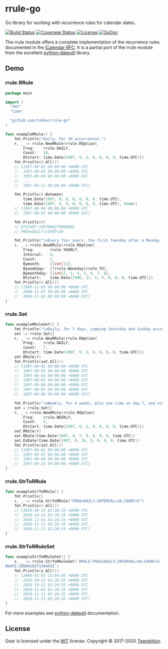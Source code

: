 # rrule-go

Go library for working with recurrence rules for calendar dates.

[![Build Status](http://img.shields.io/travis/teambition/rrule-go.svg?style=flat-square)](https://travis-ci.org/teambition/rrule-go)
[![Coverage Status](http://img.shields.io/coveralls/teambition/rrule-go.svg?style=flat-square)](https://coveralls.io/r/teambition/rrule-go)
[![License](http://img.shields.io/badge/license-mit-blue.svg?style=flat-square)](https://raw.githubusercontent.com/teambition/rrule-go/master/LICENSE)
[![GoDoc](http://img.shields.io/badge/go-documentation-blue.svg?style=flat-square)](http://godoc.org/github.com/to6ka/rrule-go)

The rrule module offers a complete implementation of the recurrence rules documented in the [iCalendar
RFC](http://www.ietf.org/rfc/rfc2445.txt). It is a partial port of the rrule module from the excellent [python-dateutil](http://labix.org/python-dateutil/) library.

## Demo

### rrule.RRule

```go
package main

import (
  "fmt"
  "time"

  "github.com/to6ka/rrule-go"
)

func exampleRRule() {
	fmt.Println("Daily, for 10 occurrences.")
	r, _ := rrule.NewRRule(rrule.ROption{
		Freq:    rrule.DAILY,
		Count:   10,
		Dtstart: time.Date(1997, 9, 2, 9, 0, 0, 0, time.UTC)})
	fmt.Println(r.All())
	// [1997-09-02 09:00:00 +0000 UTC
	//  1997-09-03 09:00:00 +0000 UTC
	//  1997-09-04 09:00:00 +0000 UTC
	//  ...
	//  1997-09-11 09:00:00 +0000 UTC]

	fmt.Println(r.Between(
		time.Date(1997, 9, 6, 0, 0, 0, 0, time.UTC),
		time.Date(1997, 9, 8, 0, 0, 0, 0, time.UTC), true))
	// [1997-09-06 09:00:00 +0000 UTC
	//  1997-09-07 09:00:00 +0000 UTC]

	fmt.Println(r)
	// DTSTART:19970902T090000Z
	// FREQ=DAILY;COUNT=10

	fmt.Println("\nEvery four years, the first Tuesday after a Monday in November, 3 occurrences (U.S. Presidential Election day).")
	r, _ = rrule.NewRRule(rrule.ROption{
		Freq:       rrule.YEARLY,
		Interval:   4,
		Count:      3,
		Bymonth:    []int{11},
		Byweekday:  []rrule.Weekday{rrule.TU},
		Bymonthday: []int{2, 3, 4, 5, 6, 7, 8},
		Dtstart:    time.Date(1996, 11, 5, 9, 0, 0, 0, time.UTC)})
	fmt.Println(r.All())
	// [1996-11-05 09:00:00 +0000 UTC
	//  2000-11-07 09:00:00 +0000 UTC
	//  2004-11-02 09:00:00 +0000 UTC]
}
```

### rrule.Set

```go
func exampleRRuleSet() {
	fmt.Println("\nDaily, for 7 days, jumping Saturday and Sunday occurrences.")
	set := rrule.Set{}
	r, _ := rrule.NewRRule(rrule.ROption{
		Freq:    rrule.DAILY,
		Count:   7,
		Dtstart: time.Date(1997, 9, 2, 9, 0, 0, 0, time.UTC)})
	set.RRule(r)
	fmt.Println(set.All())
	// [1997-09-02 09:00:00 +0000 UTC
	//  1997-09-03 09:00:00 +0000 UTC
	//  1997-09-04 09:00:00 +0000 UTC
	//  1997-09-05 09:00:00 +0000 UTC
	//  1997-09-06 09:00:00 +0000 UTC
	//  1997-09-07 09:00:00 +0000 UTC
	//  1997-09-08 09:00:00 +0000 UTC]

	fmt.Println("\nWeekly, for 4 weeks, plus one time on day 7, and not on day 16.")
	set = rrule.Set{}
	r, _ = rrule.NewRRule(rrule.ROption{
		Freq:    rrule.WEEKLY,
		Count:   4,
		Dtstart: time.Date(1997, 9, 2, 9, 0, 0, 0, time.UTC)})
	set.RRule(r)
	set.RDate(time.Date(1997, 9, 7, 9, 0, 0, 0, time.UTC))
	set.ExDate(time.Date(1997, 9, 16, 9, 0, 0, 0, time.UTC))
	fmt.Println(set.All())
	// [1997-09-02 09:00:00 +0000 UTC
	//  1997-09-07 09:00:00 +0000 UTC
	//  1997-09-09 09:00:00 +0000 UTC
	//  1997-09-23 09:00:00 +0000 UTC]
}
```

### rrule.StrToRRule

```go
func exampleStrToRRule() {
	fmt.Println()
	r, _ := rrule.StrToRRule("FREQ=DAILY;INTERVAL=10;COUNT=5")
	fmt.Println(r.All())
	// [2020-10-12 02:26:35 +0000 UTC
	//  2020-10-22 02:26:35 +0000 UTC
	//  2020-11-01 02:26:35 +0000 UTC
	//  2020-11-11 02:26:35 +0000 UTC
	//  2020-11-21 02:26:35 +0000 UTC]
}
```

### rrule.StrToRRuleSet

```go
func exampleStrToRRuleSet() {
	s, _ := rrule.StrToRRuleSet(`RRULE:FREQ=DAILY;INTERVAL=10;COUNT=5
RDATE:20060102T150405Z`)
	fmt.Println(s.All())
	// [2006-01-02 15:04:05 +0000 UTC
	//  2020-10-12 02:26:35 +0000 UTC
	//  2020-10-22 02:26:35 +0000 UTC
	//  2020-11-01 02:26:35 +0000 UTC
	//  2020-11-11 02:26:35 +0000 UTC
	//  2020-11-21 02:26:35 +0000 UTC]
}
```

For more examples see [python-dateutil](http://labix.org/python-dateutil/) documentation.

## License

Gear is licensed under the [MIT](https://github.com/teambition/gear/blob/master/LICENSE) license.
Copyright &copy; 2017-2020 [Teambition](https://www.teambition.com).
